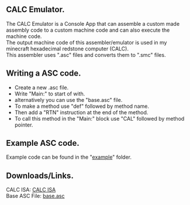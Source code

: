 CALC Emulator.
-
The CALC Emulator is a Console App that can assemble a custom made assembly code to a custom machine code and can also execute the machine code. <br>
The output machine code of this assembler/emulator is used in my minecraft hexadecimal redstone computer (CALC). <br>
This assembler uses ".asc" files and converts them to ".smc" files. <br>

Writing a ASC code.
-
<ul class="a">
  <li>Create a new .asc file.</li>
  <li>Write "Main:" to start of with.</li>
  <li>alternatively you can use the "base.asc" file.</li>
  <li>To make a method use "def" followed by method name.</li>
  <li>Then add a "RTN" instruction at the end of the method.</li>
  <li>To call this method in the "Main:" block use "CAL" followed by method pointer.</li>
</ul>

Example ASC code.
-
Example code can be found in the "<a href="CALC-Emulator/example">example</a>" folder.

Downloads/Links.
-
CALC ISA: <a href="https://docs.google.com/spreadsheets/d/1cAkJrPHr2NaB6NzkKBMjP4aPQQalOxp-QOafpjYkXTk/edit?usp=sharing" target=”_blank”>CALC ISA</a><br>
Base ASC File: <a href="base.asc" download="base.asc">base.asc</a><br>
